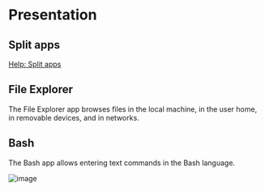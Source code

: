 # Presentation

## Split apps

[Help: Split apps](https://github.com/metropicture/help/blob/master/split-apps.md)

## File Explorer

The File Explorer app browses files in the local machine, in the user home, in removable devices, and in networks.

## Bash

The Bash app allows entering text commands in the Bash language.

![image](https://github.com/user-attachments/assets/d85525f3-2ba0-4e95-a83a-d0bbc04f6199)
